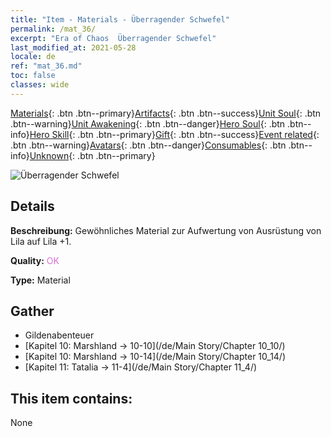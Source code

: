 ```yaml
---
title: "Item - Materials - Überragender Schwefel"
permalink: /mat_36/
excerpt: "Era of Chaos  Überragender Schwefel"
last_modified_at: 2021-05-28
locale: de
ref: "mat_36.md"
toc: false
classes: wide
---
```

 [Materials](/ItemsDE/){: .btn .btn--primary}[Artifacts](/ItemsDE/Artifacts/){: .btn .btn--success}[Unit Soul](/ItemsDE/UnitSoul/){: .btn .btn--warning}[Unit Awakening](/ItemsDE/UnitAwakening/){: .btn .btn--danger}[Hero Soul](/ItemsDE/HeroSoul/){: .btn .btn--info}[Hero Skill](/ItemsDE/HeroSkill/){: .btn .btn--primary}[Gift](/ItemsDE/Gift/){: .btn .btn--success}[Event related](/ItemsDE/Events/){: .btn .btn--warning}[Avatars](/ItemsDE/Avatars/){: .btn .btn--danger}[Consumables](/ItemsDE/Consumables/){: .btn .btn--info}[Unknown](/ItemsDE/Unknown/){: .btn .btn--primary}

 ![Überragender Schwefel](/images/t/i_cailiao_liuhuang2.png)

## Details
 **Beschreibung:** Gewöhnliches Material zur Aufwertung von Ausrüstung von Lila auf Lila +1.

 **Quality:** <span style="color: #DA70D6">OK</span>

 **Type:** Material

## Gather

*    Gildenabenteuer 
*    [Kapitel 10: Marshland -> 10-10](/de/Main Story/Chapter 10_10/) 
*    [Kapitel 10: Marshland -> 10-14](/de/Main Story/Chapter 10_14/) 
*    [Kapitel 11: Tatalia -> 11-4](/de/Main Story/Chapter 11_4/) 

## This item contains:

  None


